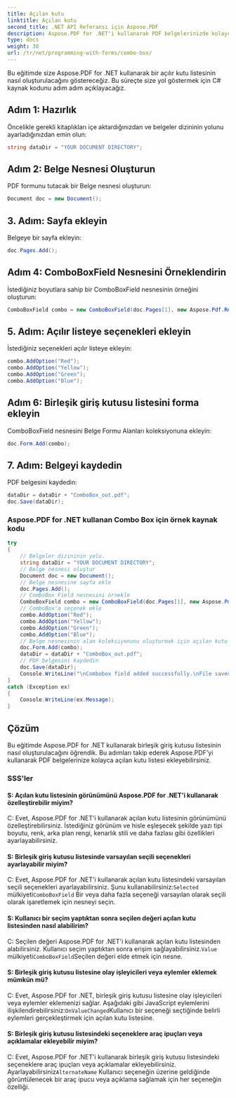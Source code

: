 ```yaml
---
title: Açılan kutu
linktitle: Açılan kutu
second_title: .NET API Referansı için Aspose.PDF
description: Aspose.PDF for .NET'i kullanarak PDF belgelerinizde kolayca açılan kutu listesi oluşturun.
type: docs
weight: 30
url: /tr/net/programming-with-forms/combo-box/
---
```

Bu eğitimde size Aspose.PDF for .NET kullanarak bir açılır kutu listesinin nasıl oluşturulacağını göstereceğiz. Bu süreçte size yol göstermek için C# kaynak kodunu adım adım açıklayacağız.

## Adım 1: Hazırlık

Öncelikle gerekli kitaplıkları içe aktardığınızdan ve belgeler dizininin yolunu ayarladığınızdan emin olun:

```csharp
string dataDir = "YOUR DOCUMENT DIRECTORY";
```

## Adım 2: Belge Nesnesi Oluşturun

PDF formunu tutacak bir Belge nesnesi oluşturun:

```csharp
Document doc = new Document();
```

## 3. Adım: Sayfa ekleyin

Belgeye bir sayfa ekleyin:

```csharp
doc.Pages.Add();
```

## Adım 4: ComboBoxField Nesnesini Örneklendirin

İstediğiniz boyutlara sahip bir ComboBoxField nesnesinin örneğini oluşturun:

```csharp
ComboBoxField combo = new ComboBoxField(doc.Pages[1], new Aspose.Pdf.Rectangle(100, 600, 150, 616));
```

## 5. Adım: Açılır listeye seçenekleri ekleyin

İstediğiniz seçenekleri açılır listeye ekleyin:

```csharp
combo.AddOption("Red");
combo.AddOption("Yellow");
combo.AddOption("Green");
combo.AddOption("Blue");
```

## Adım 6: Birleşik giriş kutusu listesini forma ekleyin

ComboBoxField nesnesini Belge Formu Alanları koleksiyonuna ekleyin:

```csharp
doc.Form.Add(combo);
```

## 7. Adım: Belgeyi kaydedin

PDF belgesini kaydedin:

```csharp
dataDir = dataDir + "ComboBox_out.pdf";
doc.Save(dataDir);
```

### Aspose.PDF for .NET kullanan Combo Box için örnek kaynak kodu 
```csharp
try
{
	// Belgeler dizininin yolu.
	string dataDir = "YOUR DOCUMENT DIRECTORY";
	// Belge nesnesi oluştur
	Document doc = new Document();
	// Belge nesnesine sayfa ekle
	doc.Pages.Add();
	// ComboBox Field nesnesini örnekle
	ComboBoxField combo = new ComboBoxField(doc.Pages[1], new Aspose.Pdf.Rectangle(100, 600, 150, 616));
	// ComboBox'a seçenek ekle
	combo.AddOption("Red");
	combo.AddOption("Yellow");
	combo.AddOption("Green");
	combo.AddOption("Blue");
	// Belge nesnesinin alan koleksiyonunu oluşturmak için açılan kutu nesnesini ekleyin
	doc.Form.Add(combo);
	dataDir = dataDir + "ComboBox_out.pdf";
	// PDF belgesini kaydedin
	doc.Save(dataDir);
	Console.WriteLine("\nCombobox field added successfully.\nFile saved at " + dataDir);
}
catch (Exception ex)
{
	Console.WriteLine(ex.Message);
}
```

## Çözüm

Bu eğitimde Aspose.PDF for .NET kullanarak birleşik giriş kutusu listesinin nasıl oluşturulacağını öğrendik. Bu adımları takip ederek Aspose.PDF'yi kullanarak PDF belgelerinize kolayca açılan kutu listesi ekleyebilirsiniz.

### SSS'ler

#### S: Açılan kutu listesinin görünümünü Aspose.PDF for .NET'i kullanarak özelleştirebilir miyim?

C: Evet, Aspose.PDF for .NET'i kullanarak açılan kutu listesinin görünümünü özelleştirebilirsiniz. İstediğiniz görünüm ve hisle eşleşecek şekilde yazı tipi boyutu, renk, arka plan rengi, kenarlık stili ve daha fazlası gibi özellikleri ayarlayabilirsiniz.

#### S: Birleşik giriş kutusu listesinde varsayılan seçili seçenekleri ayarlayabilir miyim?

 C: Evet, Aspose.PDF for .NET'i kullanarak açılan kutu listesindeki varsayılan seçili seçenekleri ayarlayabilirsiniz. Şunu kullanabilirsiniz:`Selected` mülkiyeti`ComboBoxField` Bir veya daha fazla seçeneği varsayılan olarak seçili olarak işaretlemek için nesneyi seçin.

#### S: Kullanıcı bir seçim yaptıktan sonra seçilen değeri açılan kutu listesinden nasıl alabilirim?

 C: Seçilen değeri Aspose.PDF for .NET'i kullanarak açılan kutu listesinden alabilirsiniz. Kullanıcı seçim yaptıktan sonra erişim sağlayabilirsiniz.`Value` mülkiyeti`ComboBoxField`Seçilen değeri elde etmek için nesne.

#### S: Birleşik giriş kutusu listesine olay işleyicileri veya eylemler eklemek mümkün mü?

 C: Evet, Aspose.PDF for .NET, birleşik giriş kutusu listesine olay işleyicileri veya eylemler eklemenizi sağlar. Aşağıdaki gibi JavaScript eylemlerini ilişkilendirebilirsiniz:`OnValueChanged`Kullanıcı bir seçeneği seçtiğinde belirli eylemleri gerçekleştirmek için açılan kutu listesine.

#### S: Birleşik giriş kutusu listesindeki seçeneklere araç ipuçları veya açıklamalar ekleyebilir miyim?

 C: Evet, Aspose.PDF for .NET'i kullanarak birleşik giriş kutusu listesindeki seçeneklere araç ipuçları veya açıklamalar ekleyebilirsiniz. Ayarlayabilirsiniz`AlternateName` Kullanıcı seçeneğin üzerine geldiğinde görüntülenecek bir araç ipucu veya açıklama sağlamak için her seçeneğin özelliği.